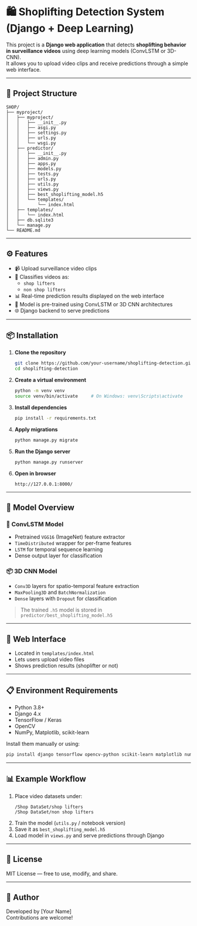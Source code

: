 # 🛍️ Shoplifting Detection System (Django + Deep Learning)

This project is a **Django web application** that detects **shoplifting behavior in surveillance videos** using deep learning models (ConvLSTM or 3D-CNN).  
It allows you to upload video clips and receive predictions through a simple web interface.

---

## 📁 Project Structure

```
SHOP/
├── myproject/
│   ├── myproject/
│   │   ├── __init__.py
│   │   ├── asgi.py
│   │   ├── settings.py
│   │   ├── urls.py
│   │   └── wsgi.py
│   ├── predictor/
│   │   ├── __init__.py
│   │   ├── admin.py
│   │   ├── apps.py
│   │   ├── models.py
│   │   ├── tests.py
│   │   ├── urls.py
│   │   ├── utils.py
│   │   ├── views.py
│   │   ├── best_shoplifting_model.h5
│   │   └── templates/
│   │       └── index.html
│   ├── templates/
│   │   └── index.html
│   ├── db.sqlite3
│   └── manage.py
└── README.md
```

---

## ⚙️ Features

- 📹 Upload surveillance video clips
- 🧠 Classifies videos as:
  - `shop lifters`
  - `non shop lifters`
- 📊 Real-time prediction results displayed on the web interface
- 💾 Model is pre-trained using ConvLSTM or 3D CNN architectures
- 🌐 Django backend to serve predictions

---

## 📦 Installation

1. **Clone the repository**
   ```bash
   git clone https://github.com/your-username/shoplifting-detection.git
   cd shoplifting-detection
   ```

2. **Create a virtual environment**
   ```bash
   python -m venv venv
   source venv/bin/activate     # On Windows: venv\Scripts\activate
   ```

3. **Install dependencies**
   ```bash
   pip install -r requirements.txt
   ```

4. **Apply migrations**
   ```bash
   python manage.py migrate
   ```

5. **Run the Django server**
   ```bash
   python manage.py runserver
   ```

6. **Open in browser**
   ```
   http://127.0.0.1:8000/
   ```

---

## 🧠 Model Overview

### 🧩 ConvLSTM Model
- Pretrained `VGG16` (ImageNet) feature extractor
- `TimeDistributed` wrapper for per-frame features
- `LSTM` for temporal sequence learning
- Dense output layer for classification

### 📦 3D CNN Model
- `Conv3D` layers for spatio-temporal feature extraction
- `MaxPooling3D` and `BatchNormalization`
- `Dense` layers with `Dropout` for classification

> The trained `.h5` model is stored in `predictor/best_shoplifting_model.h5`

---

## 📁 Web Interface

- Located in `templates/index.html`
- Lets users upload video files
- Shows prediction results (shoplifter or not)

---

## 📋 Environment Requirements

- Python 3.8+
- Django 4.x
- TensorFlow / Keras
- OpenCV
- NumPy, Matplotlib, scikit-learn

Install them manually or using:

```bash
pip install django tensorflow opencv-python scikit-learn matplotlib numpy
```

---

## 📊 Example Workflow

1. Place video datasets under:
   ```
   /Shop DataSet/shop lifters
   /Shop DataSet/non shop lifters
   ```
2. Train the model (`utils.py` / notebook version)
3. Save it as `best_shoplifting_model.h5`
4. Load model in `views.py` and serve predictions through Django

---

## 📄 License

MIT License — free to use, modify, and share.

---

## 👤 Author

Developed by [Your Name]  
Contributions are welcome!

